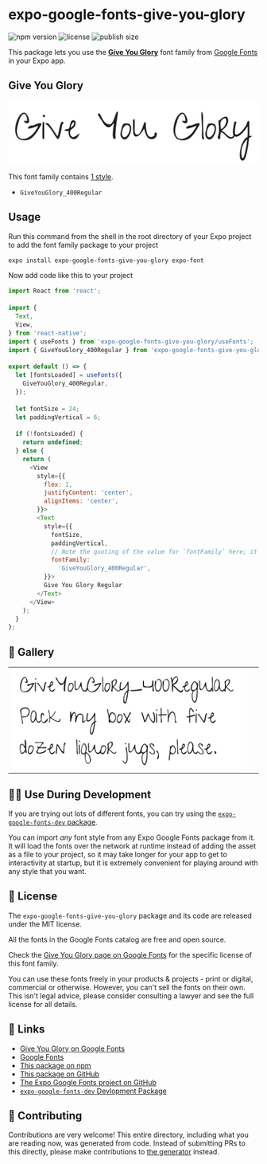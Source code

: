 # expo-google-fonts-give-you-glory

![npm version](https://flat.badgen.net/npm/v/expo-google-fonts-give-you-glory)
![license](https://flat.badgen.net/github/license/expo/google-fonts)
![publish size](https://flat.badgen.net/packagephobia/install/expo-google-fonts-give-you-glory)

This package lets you use the [**Give You Glory**](https://fonts.google.com/specimen/Give+You+Glory) font family from [Google Fonts](https://fonts.google.com/) in your Expo app.

## Give You Glory

![Give You Glory](./font-family.png)

This font family contains [1 style](#-gallery).

- `GiveYouGlory_400Regular`

## Usage

Run this command from the shell in the root directory of your Expo project to add the font family package to your project
```sh
expo install expo-google-fonts-give-you-glory expo-font
```

Now add code like this to your project
```js
import React from 'react';

import {
  Text,
  View,
} from 'react-native';
import { useFonts } from 'expo-google-fonts-give-you-glory/useFonts';
import { GiveYouGlory_400Regular } from 'expo-google-fonts-give-you-glory/400Regular';

export default () => {
  let [fontsLoaded] = useFonts({
    GiveYouGlory_400Regular,
  });

  let fontSize = 24;
  let paddingVertical = 6;

  if (!fontsLoaded) {
    return undefined;
  } else {
    return (
      <View
        style={{
          flex: 1,
          justifyContent: 'center',
          alignItems: 'center',
        }}>
        <Text
          style={{
            fontSize,
            paddingVertical,
            // Note the quoting of the value for `fontFamily` here; it expects a string!
            fontFamily:
              'GiveYouGlory_400Regular',
          }}>
          Give You Glory Regular
        </Text>
      </View>
    );
  }
};

```

## 🔡 Gallery


||||
|-|-|-|
|![GiveYouGlory_400Regular](.//400Regular/GiveYouGlory_400Regular.ttf.png)||||


## 👩‍💻 Use During Development

If you are trying out lots of different fonts, you can try using the [`expo-google-fonts-dev` package](https://github.com/freeboub/google-fonts/tree/master/font-packages/dev#readme).

You can import *any* font style from any Expo Google Fonts package from it. It will load the fonts
over the network at runtime instead of adding the asset as a file to your project, so it may take longer
for your app to get to interactivity at startup, but it is extremely convenient
for playing around with any style that you want.

## 📖 License

The `expo-google-fonts-give-you-glory` package and its code are released under the MIT license.

All the fonts in the Google Fonts catalog are free and open source.

Check the [Give You Glory page on Google Fonts](https://fonts.google.com/specimen/Give+You+Glory) for the specific license of this font family.

You can use these fonts freely in your products & projects - print or digital, commercial or otherwise. However, you can't sell the fonts on their own. This isn't legal advice, please consider consulting a lawyer and see the full license for all details.

## 🔗 Links

- [Give You Glory on Google Fonts](https://fonts.google.com/specimen/Give+You+Glory)
- [Google Fonts](https://fonts.google.com/)
- [This package on npm](https://www.npmjs.com/package/expo-google-fonts-give-you-glory)
- [This package on GitHub](https://github.com/freeboub/google-fonts/tree/master/font-packages/give-you-glory)
- [The Expo Google Fonts project on GitHub](https://github.com/freeboub/google-fonts)
- [`expo-google-fonts-dev` Devlopment Package](https://github.com/freeboub/google-fonts/tree/master/font-packages/dev)

## 🤝 Contributing

Contributions are very welcome! This entire directory, including what you are reading now, was generated from code. Instead of submitting PRs to this directly, please make contributions to [the generator](https://github.com/freeboub/google-fonts/tree/master/packages/generator) instead.
